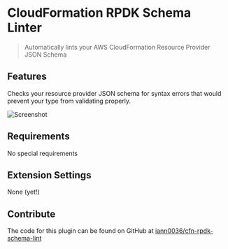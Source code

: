 # CloudFormation RPDK Schema Linter

> Automatically lints your AWS CloudFormation Resource Provider JSON Schema

## Features

Checks your resource provider JSON schema for syntax errors that would prevent your type from validating properly.

![Screenshot](https://raw.githubusercontent.com/iann0036/cfn-rpdk-schema-lint/master/resources/screen.png)

## Requirements

No special requirements

## Extension Settings

None (yet!)

## Contribute

The code for this plugin can be found on GitHub at [iann0036/cfn-rpdk-schema-lint](https://github.com/iann0036/cfn-rpdk-schema-lint)
